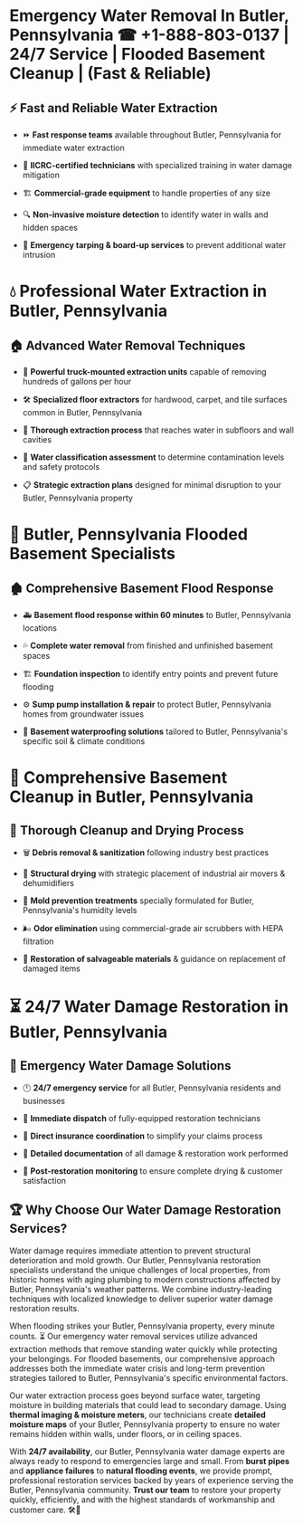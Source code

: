 # Emergency Water Removal In Butler, Pennsylvania ☎ +1-888-803-0137  | 24/7 Service | Flooded Basement Cleanup | (Fast & Reliable)  

## ⚡ Fast and Reliable Water Extraction  
- ⏩ **Fast response teams** available throughout Butler, Pennsylvania for immediate water extraction  
- 🏅 **IICRC-certified technicians** with specialized training in water damage mitigation  
- 🏗️ **Commercial-grade equipment** to handle properties of any size  
- 🔍 **Non-invasive moisture detection** to identify water in walls and hidden spaces  
- 🛑 **Emergency tarping & board-up services** to prevent additional water intrusion  

# 💧 Professional Water Extraction in Butler, Pennsylvania  

## 🏠 Advanced Water Removal Techniques  
- 🚛 **Powerful truck-mounted extraction units** capable of removing hundreds of gallons per hour  
- 🛠️ **Specialized floor extractors** for hardwood, carpet, and tile surfaces common in Butler, Pennsylvania  
- 📏 **Thorough extraction process** that reaches water in subfloors and wall cavities  
- 🧪 **Water classification assessment** to determine contamination levels and safety protocols  
- 📋 **Strategic extraction plans** designed for minimal disruption to your Butler, Pennsylvania property  

# 🌊 Butler, Pennsylvania Flooded Basement Specialists  

## 🏚️ Comprehensive Basement Flood Response  
- 🚑 **Basement flood response within 60 minutes** to Butler, Pennsylvania locations  
- 💦 **Complete water removal** from finished and unfinished basement spaces  
- 🏗️ **Foundation inspection** to identify entry points and prevent future flooding  
- ⚙️ **Sump pump installation & repair** to protect Butler, Pennsylvania homes from groundwater issues  
- 🌱 **Basement waterproofing solutions** tailored to Butler, Pennsylvania's specific soil & climate conditions  

# 🧹 Comprehensive Basement Cleanup in Butler, Pennsylvania  

## 🔄 Thorough Cleanup and Drying Process  
- 🗑️ **Debris removal & sanitization** following industry best practices  
- 💨 **Structural drying** with strategic placement of industrial air movers & dehumidifiers  
- 🦠 **Mold prevention treatments** specially formulated for Butler, Pennsylvania's humidity levels  
- 🌬️ **Odor elimination** using commercial-grade air scrubbers with HEPA filtration  
- 🔧 **Restoration of salvageable materials** & guidance on replacement of damaged items  

# ⏳ 24/7 Water Damage Restoration in Butler, Pennsylvania  

## 🚀 Emergency Water Damage Solutions  
- 🕛 **24/7 emergency service** for all Butler, Pennsylvania residents and businesses  
- 🚒 **Immediate dispatch** of fully-equipped restoration technicians  
- 🏦 **Direct insurance coordination** to simplify your claims process  
- 📜 **Detailed documentation** of all damage & restoration work performed  
- 🔎 **Post-restoration monitoring** to ensure complete drying & customer satisfaction  

## 🏆 Why Choose Our Water Damage Restoration Services?  
Water damage requires immediate attention to prevent structural deterioration and mold growth. Our Butler, Pennsylvania restoration specialists understand the unique challenges of local properties, from historic homes with aging plumbing to modern constructions affected by Butler, Pennsylvania's weather patterns. We combine industry-leading techniques with localized knowledge to deliver superior water damage restoration results.  

When flooding strikes your Butler, Pennsylvania property, every minute counts. ⏳ Our emergency water removal services utilize advanced extraction methods that remove standing water quickly while protecting your belongings. For flooded basements, our comprehensive approach addresses both the immediate water crisis and long-term prevention strategies tailored to Butler, Pennsylvania's specific environmental factors.  

Our water extraction process goes beyond surface water, targeting moisture in building materials that could lead to secondary damage. Using **thermal imaging & moisture meters**, our technicians create **detailed moisture maps** of your Butler, Pennsylvania property to ensure no water remains hidden within walls, under floors, or in ceiling spaces.  

With **24/7 availability**, our Butler, Pennsylvania water damage experts are always ready to respond to emergencies large and small. From **burst pipes** and **appliance failures** to **natural flooding events**, we provide prompt, professional restoration services backed by years of experience serving the Butler, Pennsylvania community. **Trust our team** to restore your property quickly, efficiently, and with the highest standards of workmanship and customer care. 🛠️💪  
